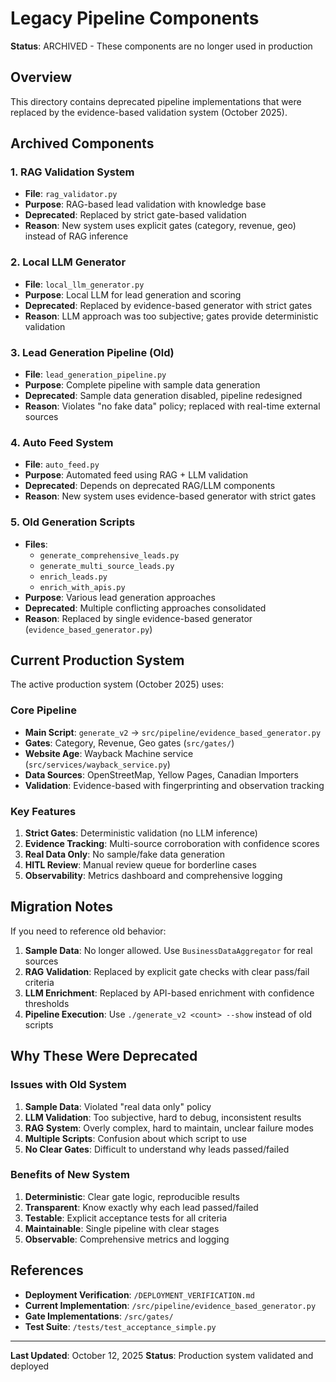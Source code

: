 # Legacy Pipeline Components

**Status**: ARCHIVED - These components are no longer used in production

## Overview

This directory contains deprecated pipeline implementations that were replaced by the evidence-based validation system (October 2025).

## Archived Components

### 1. RAG Validation System
- **File**: `rag_validator.py`
- **Purpose**: RAG-based lead validation with knowledge base
- **Deprecated**: Replaced by strict gate-based validation
- **Reason**: New system uses explicit gates (category, revenue, geo) instead of RAG inference

### 2. Local LLM Generator
- **File**: `local_llm_generator.py`
- **Purpose**: Local LLM for lead generation and scoring
- **Deprecated**: Replaced by evidence-based generator with strict gates
- **Reason**: LLM approach was too subjective; gates provide deterministic validation

### 3. Lead Generation Pipeline (Old)
- **File**: `lead_generation_pipeline.py`
- **Purpose**: Complete pipeline with sample data generation
- **Deprecated**: Sample data generation disabled, pipeline redesigned
- **Reason**: Violates "no fake data" policy; replaced with real-time external sources

### 4. Auto Feed System
- **File**: `auto_feed.py`
- **Purpose**: Automated feed using RAG + LLM validation
- **Deprecated**: Depends on deprecated RAG/LLM components
- **Reason**: New system uses evidence-based generator with strict gates

### 5. Old Generation Scripts
- **Files**:
  - `generate_comprehensive_leads.py`
  - `generate_multi_source_leads.py`
  - `enrich_leads.py`
  - `enrich_with_apis.py`
- **Purpose**: Various lead generation approaches
- **Deprecated**: Multiple conflicting approaches consolidated
- **Reason**: Replaced by single evidence-based generator (`evidence_based_generator.py`)

## Current Production System

The active production system (October 2025) uses:

### Core Pipeline
- **Main Script**: `generate_v2` → `src/pipeline/evidence_based_generator.py`
- **Gates**: Category, Revenue, Geo gates (`src/gates/`)
- **Website Age**: Wayback Machine service (`src/services/wayback_service.py`)
- **Data Sources**: OpenStreetMap, Yellow Pages, Canadian Importers
- **Validation**: Evidence-based with fingerprinting and observation tracking

### Key Features
1. **Strict Gates**: Deterministic validation (no LLM inference)
2. **Evidence Tracking**: Multi-source corroboration with confidence scores
3. **Real Data Only**: No sample/fake data generation
4. **HITL Review**: Manual review queue for borderline cases
5. **Observability**: Metrics dashboard and comprehensive logging

## Migration Notes

If you need to reference old behavior:

1. **Sample Data**: No longer allowed. Use `BusinessDataAggregator` for real sources
2. **RAG Validation**: Replaced by explicit gate checks with clear pass/fail criteria
3. **LLM Enrichment**: Replaced by API-based enrichment with confidence thresholds
4. **Pipeline Execution**: Use `./generate_v2 <count> --show` instead of old scripts

## Why These Were Deprecated

### Issues with Old System
1. **Sample Data**: Violated "real data only" policy
2. **LLM Validation**: Too subjective, hard to debug, inconsistent results
3. **RAG System**: Overly complex, hard to maintain, unclear failure modes
4. **Multiple Scripts**: Confusion about which script to use
5. **No Clear Gates**: Difficult to understand why leads passed/failed

### Benefits of New System
1. **Deterministic**: Clear gate logic, reproducible results
2. **Transparent**: Know exactly why each lead passed/failed
3. **Testable**: Explicit acceptance tests for all criteria
4. **Maintainable**: Single pipeline with clear stages
5. **Observable**: Comprehensive metrics and logging

## References

- **Deployment Verification**: `/DEPLOYMENT_VERIFICATION.md`
- **Current Implementation**: `/src/pipeline/evidence_based_generator.py`
- **Gate Implementations**: `/src/gates/`
- **Test Suite**: `/tests/test_acceptance_simple.py`

---

**Last Updated**: October 12, 2025
**Status**: Production system validated and deployed

